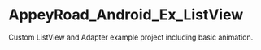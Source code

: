# AppeyRoad_Android_Ex_ListView

Custom ListView and Adapter example project including basic animation.